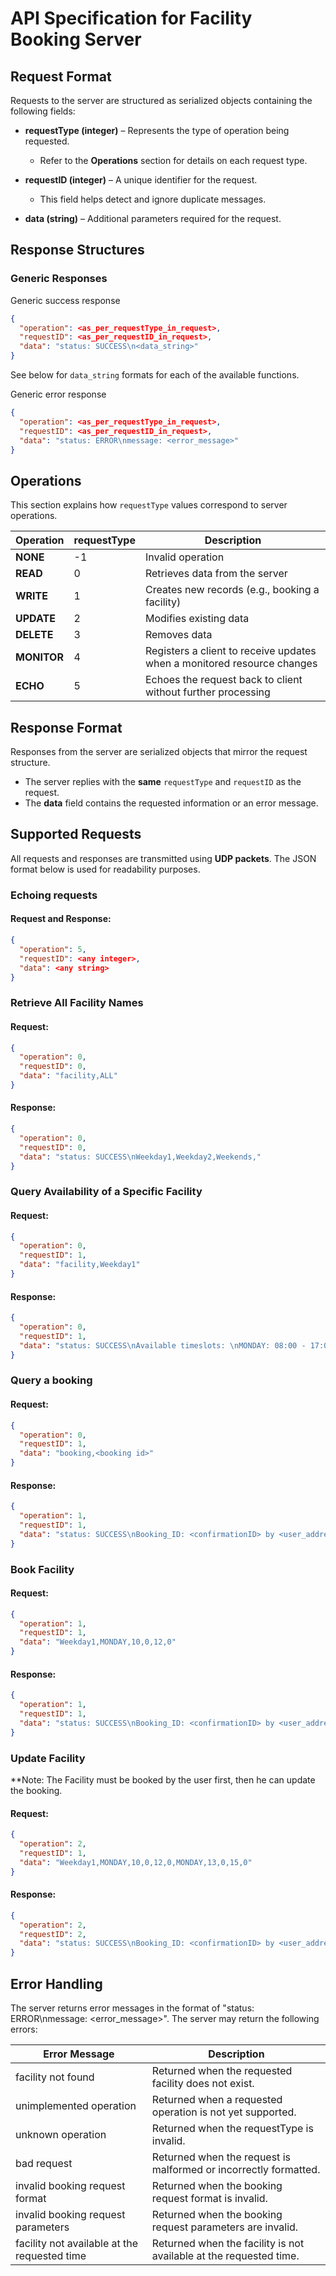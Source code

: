 # API Specification for Facility Booking Server

## Request Format
Requests to the server are structured as serialized objects containing the following fields:

- **requestType (integer)** – Represents the type of operation being requested.
  - Refer to the **Operations** section for details on each request type.

- **requestID (integer)** – A unique identifier for the request.
  - This field helps detect and ignore duplicate messages.

- **data (string)** – Additional parameters required for the request.

## Response Structures
### Generic Responses

Generic success response
```json
{
  "operation": <as_per_requestType_in_request>,
  "requestID": <as_per_requestID_in_request>,
  "data": "status: SUCCESS\n<data_string>"
}
```
See below for `data_string` formats for each of the available functions.

Generic error response
```json
{
  "operation": <as_per_requestType_in_request>,
  "requestID": <as_per_requestID_in_request>,
  "data": "status: ERROR\nmessage: <error_message>"
}
```

## Operations
This section explains how `requestType` values correspond to server operations.

| Operation | requestType | Description |
| --------- | ---------- | ----------- |
| **NONE**  | -1         | Invalid operation |
| **READ**  | 0          | Retrieves data from the server |
| **WRITE** | 1          | Creates new records (e.g., booking a facility) |
| **UPDATE** | 2         | Modifies existing data |
| **DELETE** | 3         | Removes data |
| **MONITOR** | 4        | Registers a client to receive updates when a monitored resource changes |
| **ECHO** | 5        | Echoes the request back to client without further processing |

## Response Format
Responses from the server are serialized objects that mirror the request structure.

- The server replies with the **same** `requestType` and `requestID` as the request.
- The **data** field contains the requested information or an error message.

## Supported Requests
All requests and responses are transmitted using **UDP packets**. The JSON format below is used for readability purposes.

### Echoing requests
#### Request and Response:
```json
{
  "operation": 5,
  "requestID": <any integer>,
  "data": <any string>
}
```

### Retrieve All Facility Names
#### Request:
```json
{
  "operation": 0,
  "requestID": 0,
  "data": "facility,ALL"
}
```
#### Response:
```json
{
  "operation": 0,
  "requestID": 0,
  "data": "status: SUCCESS\nWeekday1,Weekday2,Weekends,"
}
```

### Query Availability of a Specific Facility
#### Request:
```json
{
  "operation": 0,
  "requestID": 1,
  "data": "facility,Weekday1"
}
```
#### Response:
```json
{
  "operation": 0,
  "requestID": 1,
  "data": "status: SUCCESS\nAvailable timeslots: \nMONDAY: 08:00 - 17:00, \nTUESDAY: 08:00 - 17:00, \nWEDNESDAY: 08:00 - 17:00, \nTHURSDAY: Closed, \nFRIDAY: Closed, \nSATURDAY: Closed, \nSUNDAY: Closed"
}
```

### Query a booking
#### Request:
```json
{
  "operation": 0,
  "requestID": 1,
  "data": "booking,<booking id>"
}
```
#### Response:
```json
{
  "operation": 1,
  "requestID": 1,
  "data": "status: SUCCESS\nBooking_ID: <confirmationID> by <user_address>:<user_port>"
}
```

### Book Facility
#### Request:
```json
{
  "operation": 1,
  "requestID": 1,
  "data": "Weekday1,MONDAY,10,0,12,0"
}
```
#### Response:
```json
{
  "operation": 1,
  "requestID": 1,
  "data": "status: SUCCESS\nBooking_ID: <confirmationID> by <user_address>:<user_port>"
}
```


### Update Facility
**Note: The Facility must be booked by the user first, then he can update the booking.
#### Request:
```json
{
  "operation": 2,
  "requestID": 1,
  "data": "Weekday1,MONDAY,10,0,12,0,MONDAY,13,0,15,0"
}
```
#### Response:
```json
{
  "operation": 2,
  "requestID": 2,
  "data": "status: SUCCESS\nBooking_ID: <confirmationID> by <user_address>:<user_port>"
}
```

## Error Handling
The server returns error messages in the format of "status: ERROR\nmessage: <error_message>".
The server may return the following errors:

| Error Message	| Description |
| ------------- | ----------- |
| facility not found | Returned when the requested facility does not exist. |
| unimplemented operation | Returned when a requested operation is not yet supported. |
| unknown operation | Returned when the requestType is invalid. |
| bad request | Returned when the request is malformed or incorrectly formatted. |
| invalid booking request format | Returned when the booking request format is invalid. |
| invalid booking request parameters | Returned when the booking request parameters are invalid. |
| facility not available at the requested time | Returned when the facility is not available at the requested time. |

